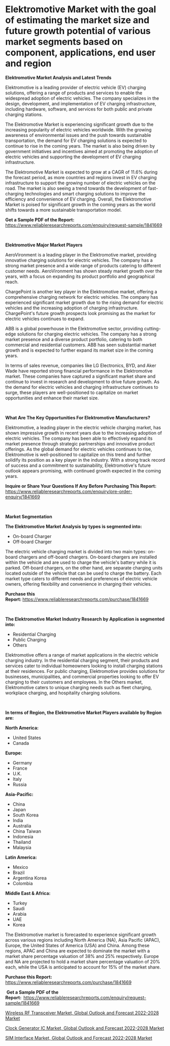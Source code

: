 <p><h1>Elektromotive Market with the goal of estimating the market size and future growth potential of various market segments based on component, applications, end user and region</h1></p><p><strong>Elektromotive Market Analysis and Latest Trends</strong></p>
<p><p>Elektromotive is a leading provider of electric vehicle (EV) charging solutions, offering a range of products and services to enable the widespread adoption of electric vehicles. The company specializes in the design, development, and implementation of EV charging infrastructure, including hardware, software, and services for both public and private charging stations.</p><p>The Elektromotive Market is experiencing significant growth due to the increasing popularity of electric vehicles worldwide. With the growing awareness of environmental issues and the push towards sustainable transportation, the demand for EV charging solutions is expected to continue to rise in the coming years. The market is also being driven by government initiatives and incentives aimed at promoting the adoption of electric vehicles and supporting the development of EV charging infrastructure.</p><p>The Elektromotive Market is expected to grow at a CAGR of 11.6% during the forecast period, as more countries and regions invest in EV charging infrastructure to support the growing number of electric vehicles on the road. The market is also seeing a trend towards the development of fast-charging technologies and smart charging solutions to improve the efficiency and convenience of EV charging. Overall, the Elektromotive Market is poised for significant growth in the coming years as the world shifts towards a more sustainable transportation model.</p></p>
<p><strong>Get a Sample PDF of the Report:&nbsp;</strong> <a href="https://www.reliableresearchreports.com/enquiry/request-sample/1841669">https://www.reliableresearchreports.com/enquiry/request-sample/1841669</a></p>
<p>&nbsp;</p>
<p><strong>Elektromotive Major Market Players</strong></p>
<p><p>AeroVironment is a leading player in the Elektromotive market, providing innovative charging solutions for electric vehicles. The company has a strong market presence and a wide range of products catering to different customer needs. AeroVironment has shown steady market growth over the years, with a focus on expanding its product portfolio and geographical reach.</p><p>ChargePoint is another key player in the Elektromotive market, offering a comprehensive charging network for electric vehicles. The company has experienced significant market growth due to the rising demand for electric vehicles and the increasing adoption of charging infrastructure. ChargePoint's future growth prospects look promising as the market for electric vehicles continues to expand.</p><p>ABB is a global powerhouse in the Elektromotive sector, providing cutting-edge solutions for charging electric vehicles. The company has a strong market presence and a diverse product portfolio, catering to both commercial and residential customers. ABB has seen substantial market growth and is expected to further expand its market size in the coming years.</p><p>In terms of sales revenue, companies like LG Electronics, BYD, and Aker Wade have reported strong financial performance in the Elektromotive market. These companies have captured a significant market share and continue to invest in research and development to drive future growth. As the demand for electric vehicles and charging infrastructure continues to surge, these players are well-positioned to capitalize on market opportunities and enhance their market size.</p></p>
<p>&nbsp;</p>
<p><strong>What Are The Key Opportunities For Elektromotive Manufacturers?</strong></p>
<p><p>Elektromotive, a leading player in the electric vehicle charging market, has shown impressive growth in recent years due to the increasing adoption of electric vehicles. The company has been able to effectively expand its market presence through strategic partnerships and innovative product offerings. As the global demand for electric vehicles continues to rise, Elektromotive is well-positioned to capitalize on this trend and further solidify its position as a key player in the industry. With a strong track record of success and a commitment to sustainability, Elektromotive's future outlook appears promising, with continued growth expected in the coming years.</p></p>
<p><strong>Inquire or Share Your Questions If Any Before Purchasing This Report:</strong> <a href="https://www.reliableresearchreports.com/enquiry/pre-order-enquiry/1841669">https://www.reliableresearchreports.com/enquiry/pre-order-enquiry/1841669</a></p>
<p>&nbsp;</p>
<p><strong>Market Segmentation</strong></p>
<p><strong>The Elektromotive Market Analysis by types is segmented into:</strong></p>
<p><ul><li>On-board Charger</li><li>Off-board Charger</li></ul></p>
<p><p>The electric vehicle charging market is divided into two main types: on-board chargers and off-board chargers. On-board chargers are installed within the vehicle and are used to charge the vehicle's battery while it is parked. Off-board chargers, on the other hand, are separate charging units located outside of the vehicle that can be used to charge the battery. Each market type caters to different needs and preferences of electric vehicle owners, offering flexibility and convenience in charging their vehicles.</p></p>
<p><strong>Purchase this Report:&nbsp;</strong><a href="https://www.reliableresearchreports.com/purchase/1841669">https://www.reliableresearchreports.com/purchase/1841669</a></p>
<p>&nbsp;</p>
<p><strong>The Elektromotive Market Industry Research by Application is segmented into:</strong></p>
<p><ul><li>Residential Charging</li><li>Public Charging</li><li>Others</li></ul></p>
<p><p>Elektromotive offers a range of market applications in the electric vehicle charging industry. In the residential charging segment, their products and services cater to individual homeowners looking to install charging stations at their residences. For public charging, Elektromotive provides solutions for businesses, municipalities, and commercial properties looking to offer EV charging to their customers and employees. In the Others market, Elektromotive caters to unique charging needs such as fleet charging, workplace charging, and hospitality charging solutions.</p></p>
<p>&nbsp;</p>
<p><strong>In terms of Region, the Elektromotive Market Players available by Region are:</strong></p>
<p>
    <p> <strong> North America: </strong>
        <ul>
            <li>United States</li>
            <li>Canada</li>
        </ul>
        </p> 
    <p> <strong> Europe: </strong>
        <ul>
            <li>Germany</li>
            <li>France</li>
            <li>U.K.</li>
            <li>Italy</li>
            <li>Russia</li>
        </ul>
        </p> 
    <p> <strong> Asia-Pacific: </strong>
        <ul>
            <li>China</li>
            <li>Japan</li>
            <li>South Korea</li>
            <li>India</li>
            <li>Australia</li>
            <li>China Taiwan</li>
            <li>Indonesia</li>
            <li>Thailand</li>
            <li>Malaysia</li>
        </ul>
        </p> 
    <p> <strong> Latin America: </strong>
        <ul>
            <li>Mexico</li>
            <li>Brazil</li>
            <li>Argentina Korea</li>
            <li>Colombia</li>
        </ul>
        </p> 
    <p> <strong> Middle East & Africa: </strong>
        <ul>
            <li>Turkey</li>
            <li>Saudi</li>
            <li>Arabia</li>
            <li>UAE</li>
            <li>Korea</li>
        </ul>
    </p>
    </p>
<p><p>The Elektromotive market is forecasted to experience significant growth across various regions including North America (NA), Asia Pacific (APAC), Europe, the United States of America (USA) and China. Among these regions, APAC and China are expected to dominate the market with a market share percentage valuation of 38% and 25% respectively. Europe and NA are projected to hold a market share percentage valuation of 20% each, while the USA is anticipated to account for 15% of the market share.</p></p>
<p><strong>Purchase this Report: </strong><a href="https://www.reliableresearchreports.com/purchase/1841669">https://www.reliableresearchreports.com/purchase/1841669</a></p>
<p>&nbsp;<strong>Get a Sample PDF of the Report:&nbsp;&nbsp;</strong><a href="https://www.reliableresearchreports.com/enquiry/request-sample/1841669">https://www.reliableresearchreports.com/enquiry/request-sample/1841669</a></p>
<p><strong></strong></p>
<p><p><a href="https://view.publitas.com/reportprime-1/wireless-rf-transceiver-market-global-outlook-and-forecast-2022-2028-market-share-market-new-trends-analysis-report-by-type-by-application-by-end-use-by-region-and-segment-forecasts-2023-2030/">Wireless RF Transceiver Market, Global Outlook and Forecast 2022-2028 Market</a></p><p><a href="https://view.publitas.com/reportprime-1/clock-generator-ic-market-global-outlook-and-forecast-2022-2028-market-with-the-goal-of-estimating-the-market-size-and-future-growth-potential-of-various-market-segments-based-on-component-applications-end-user-and-region/">Clock Generator IC Market, Global Outlook and Forecast 2022-2028 Market</a></p><p><a href="https://view.publitas.com/reportprime-1/sim-interface-market-global-outlook-and-forecast-2022-2028-market-research-report-unlocks-analysis-on-the-market-financial-status-market-size-and-market-revenue-upto-2030/">SIM Interface Market, Global Outlook and Forecast 2022-2028 Market</a></p></p>